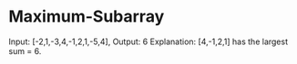 # Maximum-Subarray
Input: [-2,1,-3,4,-1,2,1,-5,4], Output: 6 Explanation: [4,-1,2,1] has the largest sum = 6.
